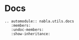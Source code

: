 # Docs

```{eval-rst}
.. automodule:: nabla.utils.docs
   :members:
   :undoc-members:
   :show-inheritance:
```
